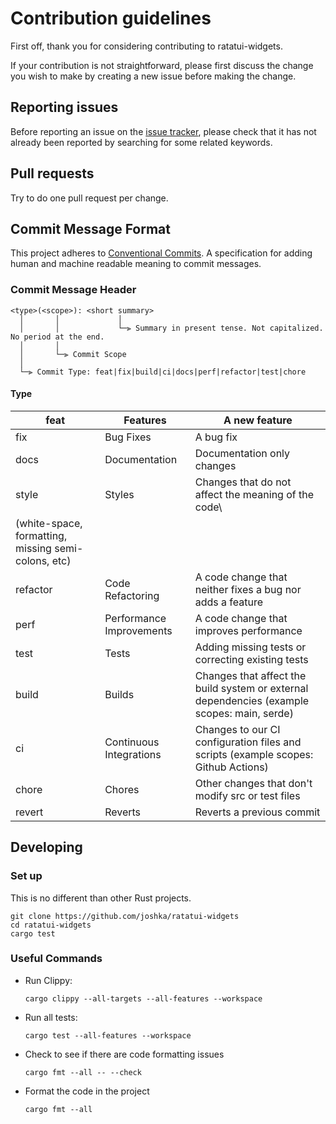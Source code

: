 # Contribution guidelines

First off, thank you for considering contributing to ratatui-widgets.

If your contribution is not straightforward, please first discuss the change you wish to make by
creating a new issue before making the change.

## Reporting issues

Before reporting an issue on the [issue tracker](https://github.com/joshka/ratatui-widgets/issues),
please check that it has not already been reported by searching for some related keywords.

## Pull requests

Try to do one pull request per change.

## Commit Message Format

This project adheres to [Conventional Commits](https://www.conventionalcommits.org/en/v1.0.0/).
A specification for adding human and machine readable meaning to commit messages.

### Commit Message Header

```plain
<type>(<scope>): <short summary>
  │       │             │
  │       │             └─⫸ Summary in present tense. Not capitalized. No period at the end.
  │       │
  │       └─⫸ Commit Scope
  │
  └─⫸ Commit Type: feat|fix|build|ci|docs|perf|refactor|test|chore
```

#### Type

| feat     | Features                 | A new feature
|----------|--------------------------|---------------------------------------------------------|
| fix      | Bug Fixes                | A bug fix                                               |
| docs     | Documentation            | Documentation only changes                              |
| style    | Styles                   | Changes that do not affect the meaning of the code\
(white-space, formatting, missing semi-colons, etc) |
| refactor | Code Refactoring         | A code change that neither fixes a bug nor adds a feature|
| perf     | Performance Improvements | A code change that improves performance |
| test     | Tests                    | Adding missing tests or correcting existing tests |
| build    | Builds                   | Changes that affect the build system or external dependencies (example scopes: main, serde) |
| ci       | Continuous Integrations  | Changes to our CI configuration files and scripts (example scopes: Github Actions) |
| chore    | Chores                   | Other changes that don't modify src or test files |
| revert   | Reverts                  | Reverts a previous commit |

## Developing

### Set up

This is no different than other Rust projects.

```shell
git clone https://github.com/joshka/ratatui-widgets
cd ratatui-widgets
cargo test
```

### Useful Commands

- Run Clippy:

  ```shell
  cargo clippy --all-targets --all-features --workspace
  ```

- Run all tests:

  ```shell
  cargo test --all-features --workspace
  ```

- Check to see if there are code formatting issues

  ```shell
  cargo fmt --all -- --check
  ```

- Format the code in the project

  ```shell
  cargo fmt --all
  ```
